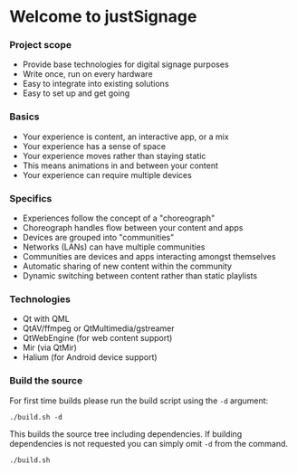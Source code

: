 # Welcome to justSignage

### Project scope
* Provide base technologies for digital signage purposes
* Write once, run on every hardware
* Easy to integrate into existing solutions
* Easy to set up and get going

### Basics
* Your experience is content, an interactive app, or a mix
* Your experience has a sense of space
* Your experience moves rather than staying static
* This means animations in and between your content
* Your experience can require multiple devices

### Specifics
* Experiences follow the concept of a "choreograph"
* Choreograph handles flow between your content and apps
* Devices are grouped into "communities"
* Networks (LANs) can have multiple communities
* Communities are devices and apps interacting amongst themselves
* Automatic sharing of new content within the community
* Dynamic switching between content rather than static playlists

### Technologies
* Qt with QML
* QtAV/ffmpeg or QtMultimedia/gstreamer
* QtWebEngine (for web content support)
* Mir (via QtMir)
* Halium (for Android device support)

### Build the source
For first time builds please run the build script using the `-d` argument:

```
./build.sh -d
```

This builds the source tree including dependencies. If building dependencies is
not requested you can simply omit `-d` from the command.

```
./build.sh
```
